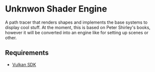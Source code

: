 # Unknwon Shader Engine
A path tracer that renders shapes and implements the base systems to display cool stuff.
At the moment, this is based on Peter Shirley's books, however it will be converted into an engine like for setting up scenes or other.

## Requirements
- [Vulkan SDK](https://www.lunarg.com/vulkan-sdk/)